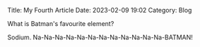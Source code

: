 Title: My Fourth Article
Date: 2023-02-09 19:02
Category: Blog

What is Batman's favourite element?

Sodium.
Na-Na-Na-Na-Na-Na-Na-Na-Na-Na-Na-Na-BATMAN!
